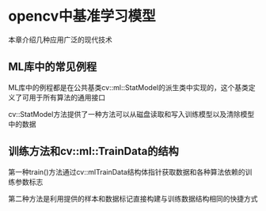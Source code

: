 







# opencv中基准学习模型           

本章介绍几种应用广泛的现代技术       



## ML库中的常见例程        

ML库中的例程都是在公共基类cv::ml::StatModel的派生类中实现的，这个基类定义了可用于所有算法的通用接口         

cv::StatModel方法提供了一种方法可以从磁盘读取和写入训练模型以及清除模型中的数据       



## 训练方法和cv::ml::TrainData的结构             

第一种train()方法通过cv::mlTrainData结构体指针获取数据和各种算法依赖的训练参数标志    

第二种方法是利用提供的样本和数据标记直接构建与训练数据结构相同的快捷方式     















